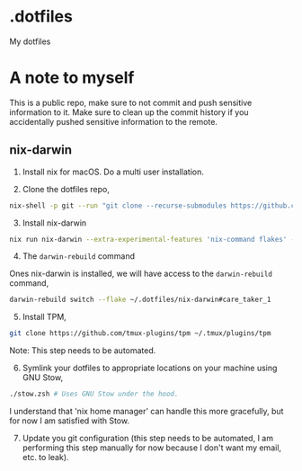 # .dotfiles

My dotfiles

# A note to myself

This is a public repo, make sure to not commit and push sensitive information to it. 
Make sure to clean up the commit history if you accidentally pushed sensitive information
to the remote.

## nix-darwin

1. Install nix for macOS. Do a multi user installation.

2. Clone the dotfiles repo, 

```bash
nix-shell -p git --run "git clone --recurse-submodules https://github.com/shibisuriya/.dotfiles ~/.dotfiles"
```

3. Install nix-darwin

```bash
nix run nix-darwin --extra-experimental-features 'nix-command flakes' -- switch --flake ~/.dotfiles/nix-darwin#care_taker_1
```

4. The `darwin-rebuild` command

Ones nix-darwin is installed, we will have access to the `darwin-rebuild` command,

```bash
darwin-rebuild switch --flake ~/.dotfiles/nix-darwin#care_taker_1
```

5. Install TPM,

```bash
git clone https://github.com/tmux-plugins/tpm ~/.tmux/plugins/tpm
```

Note: This step needs to be automated.  

6. Symlink your dotfiles to appropriate locations on your machine using GNU Stow, 

```bash
./stow.zsh # Uses GNU Stow under the hood.
```

I understand that 'nix home manager' can handle this more gracefully, but for now I am satisfied with Stow.

7. Update you git configuration (this step needs to be automated, I am performing this step manually for now because I don't want my email, etc. to leak).

